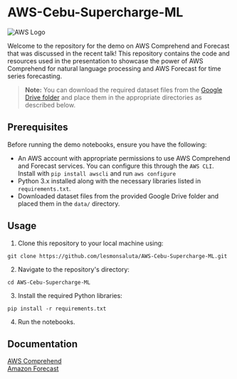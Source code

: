 # AWS-Cebu-Supercharge-ML

![AWS Logo](https://upload.wikimedia.org/wikipedia/commons/thumb/9/93/Amazon_Web_Services_Logo.svg/1280px-Amazon_Web_Services_Logo.svg.png)

Welcome to the repository for the demo on AWS Comprehend and Forecast that was discussed in the recent talk! This repository contains the code and resources used in the presentation to showcase the power of AWS Comprehend for natural language processing and AWS Forecast for time series forecasting.

> **Note:** You can download the required dataset files from the [Google Drive folder](https://drive.google.com/drive/folders/1hjZQ-dc2dgcTnUdP4Ho0utrwd_boVKwz?usp=sharing) and place them in the appropriate directories as described below.


## Prerequisites

Before running the demo notebooks, ensure you have the following:

- An AWS account with appropriate permissions to use AWS Comprehend and Forecast services. You can configure this through the `AWS CLI`. Install with `pip install awscli` and run `aws configure`
- Python 3.x installed along with the necessary libraries listed in `requirements.txt`.
- Downloaded dataset files from the provided Google Drive folder and placed them in the `data/` directory.

## Usage

1. Clone this repository to your local machine using:
```
git clone https://github.com/lesmonsaluta/AWS-Cebu-Supercharge-ML.git
```

2. Navigate to the repository's directory:
```
cd AWS-Cebu-Supercharge-ML
```

3. Install the required Python libraries:
```
pip install -r requirements.txt
```

4. Run the notebooks.


## Documentation
[AWS Comprehend](https://docs.aws.amazon.com/comprehend/)\
[Amazon Forecast](https://docs.aws.amazon.com/forecast/)
